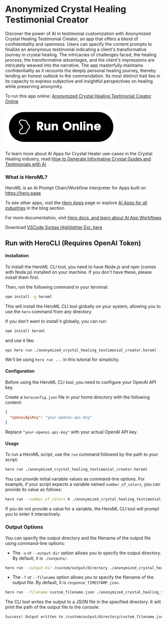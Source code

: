 # Anonymized Crystal Healing Testimonial Creator

Discover the power of AI in testimonial customization with Anonymized Crystal Healing Testimonial Creator, an app that offers a blend of confidentiality and openness. Users can specify the content prompts to finalize an anonymous testimonial indicating a client's transformative journey in crystal healing. The intricacies of challenges faced, the healing process, the transformative advantages, and the client's impressions are intricately weaved into the narrative. The app masterfully maintains confidentiality as it recounts the deeply personal healing journey, thereby lending an honest outlook to the commendation. Its most distinct trait lies in its capacity to express subjective and insightful perspectives on healing while preserving anonymity.

To run this app online: [Anonymized Crystal Healing Testimonial Creator Online](https://hero.page/app/anonymized-crystal-healing-testimonial-creator-ai-powered-anonymized-healing-testimonials/X9XCuyFFatCauIY2OocH)

[![Run Anonymized Crystal Healing Testimonial Creator Online](/assets/run.svg)](https://hero.page/app/anonymized-crystal-healing-testimonial-creator-ai-powered-anonymized-healing-testimonials/X9XCuyFFatCauIY2OocH)

To learn more about AI Apps for Crystal Healer use-cases in the Crystal Healing industry, read [How to Generate Informative Crystal Guides and Testimonials with AI](https://hero.page/blog/ai/crystal-healing/how-to-generate-informative-crystal-guides-and-testimonials-with-ai/170830)

### What is HeroML?
HeroML is an AI Prompt Chain/Workflow interpreter for Apps built on https://hero.page 

To see other apps, visit the [Hero Apps](https://hero.page/apps) page or explore [AI Apps for all industries](https://hero.page/blog) in the blog section

For more documentation, visit [Hero docs, and learn about AI App Workflows](https://hero.page/tutorials/introduction-to-heroml)

Download [VSCode Syntax Highlighter Ext. here](https://marketplace.visualstudio.com/items?itemName=hero-page.heroml)

## Run with HeroCLI (Requires OpenAI Token)

#### Installation

To install the HeroML CLI tool, you need to have Node.js and npm (comes with Node.js) installed on your machine. If you don't have these, please install them first. 

Then, run the following command in your terminal:

```bash
npm install -g heroml
```

This will install the HeroML CLI tool globally on your system, allowing you to use the `hero` command from any directory.

If you don't want to install it globally, you can run:

```bash
npm install heroml
```

and use it like:

```bash
npx hero run ./anonymized_crystal_healing_testimonial_creator.heroml
```

We'll be using `hero run ...` in this tutorial for simplicity.

#### Configuration

Before using the HeroML CLI tool, you need to configure your OpenAI API key. 

Create a `heroconfig.json` file in your home directory with the following content:

```json
{
  "openaiApiKey": "your-openai-api-key"
}
```

Replace `"your-openai-api-key"` with your actual OpenAI API key.

#### Usage

To run a HeroML script, use the `run` command followed by the path to your script:

```bash
hero run ./anonymized_crystal_healing_testimonial_creator.heroml
```

You can provide initial variable values as command-line options. For example, if your script expects a variable named `number_of_colors`, you can provide its value as follows:

```bash
hero run --number_of_colors 4 ./anonymized_crystal_healing_testimonial_creator.heroml
```

If you do not provide a value for a variable, the HeroML CLI tool will prompt you to enter it interactively.

### Output Options

You can specify the output directory and the filename of the output file using command-line options:

- The `-o` or `--output-dir` option allows you to specify the output directory. By default, it is `./outputs/`.

```bash
hero run --output-dir /custom/output/directory ./anonymized_crystal_healing_testimonial_creator.heroml
```

- The `-f` or `--filename` option allows you to specify the filename of the output file. By default, it is `response_TIMESTAMP.json`.

```bash
hero run --filename custom_filename.json ./anonymized_crystal_healing_testimonial_creator.heroml
```

The CLI tool writes the output to a JSON file in the specified directory. It will print the path of the output file to the console:

```bash
Success! Output written to /custom/output/directory/custom_filename.json
```

